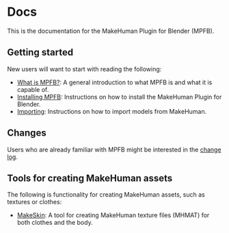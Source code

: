 # Docs

This is the documentation for the MakeHuman Plugin for Blender (MPFB).

## Getting started

New users will want to start with reading the following:

- [What is MPFB?](general/about.md): A general introduction to what MPFB is and what it is capable of.
- [Installing MPFB](general/install.md): Instructions on how to install the MakeHuman Plugin for Blender.
- [Importing](import/importing.md): Instructions on how to import models from MakeHuman.

## Changes

Users who are already familiar with MPFB might be interested in the [change log](general/changes.md).

## Tools for creating MakeHuman assets

The following is functionality for creating MakeHuman assets, such as textures or clothes:

- [MakeSkin](makeskin/makeskin.md): A tool for creating MakeHuman texture files (MHMAT) for both clothes and the body.
